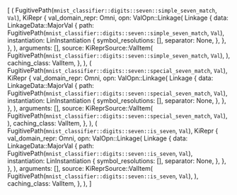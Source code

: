[
    (
        FugitivePath(`mnist_classifier::digits::seven::simple_seven_match`, `Val`),
        KiRepr {
            val_domain_repr: Omni,
            opn: ValOpn::Linkage(
                Linkage {
                    data: LinkageData::MajorVal {
                        path: FugitivePath(`mnist_classifier::digits::seven::simple_seven_match`, `Val`),
                        instantiation: LinInstantiation {
                            symbol_resolutions: [],
                            separator: None,
                        },
                    },
                },
            ),
            arguments: [],
            source: KiReprSource::ValItem(
                FugitivePath(`mnist_classifier::digits::seven::simple_seven_match`, `Val`),
            ),
            caching_class: ValItem,
        },
    ),
    (
        FugitivePath(`mnist_classifier::digits::seven::special_seven_match`, `Val`),
        KiRepr {
            val_domain_repr: Omni,
            opn: ValOpn::Linkage(
                Linkage {
                    data: LinkageData::MajorVal {
                        path: FugitivePath(`mnist_classifier::digits::seven::special_seven_match`, `Val`),
                        instantiation: LinInstantiation {
                            symbol_resolutions: [],
                            separator: None,
                        },
                    },
                },
            ),
            arguments: [],
            source: KiReprSource::ValItem(
                FugitivePath(`mnist_classifier::digits::seven::special_seven_match`, `Val`),
            ),
            caching_class: ValItem,
        },
    ),
    (
        FugitivePath(`mnist_classifier::digits::seven::is_seven`, `Val`),
        KiRepr {
            val_domain_repr: Omni,
            opn: ValOpn::Linkage(
                Linkage {
                    data: LinkageData::MajorVal {
                        path: FugitivePath(`mnist_classifier::digits::seven::is_seven`, `Val`),
                        instantiation: LinInstantiation {
                            symbol_resolutions: [],
                            separator: None,
                        },
                    },
                },
            ),
            arguments: [],
            source: KiReprSource::ValItem(
                FugitivePath(`mnist_classifier::digits::seven::is_seven`, `Val`),
            ),
            caching_class: ValItem,
        },
    ),
]
